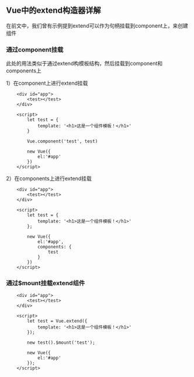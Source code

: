 ## Vue中的extend构造器详解

在前文中，我们曾有示例提到extend可以作为句柄挂载到component上，来创建组件

### 通过component挂载

此处的用法类似于通过extend构模板结构，然后挂载到component和components上

1）在component上进行extend挂载

```
    <div id="app">
        <test></test>
    </div>

    <script>
        let test = {
            template: '<h1>这是一个组件模板！</h1>'
        }

        Vue.component('test', test)

        new Vue({
            el:'#app'
        })
    </script>  
```

2）在components上进行extend挂载

```
    <div id="app">
        <test></test>
    </div>

    <script>
        let test = {
            template: '<h1>这是一个组件模板！</h1>'
        };
 
        new Vue({
            el:'#app',
            components: {
                test
            }
        })
    </script> 
```
### 通过$mount挂载extend组件

```
    <div id="app">
        <test></test>
    </div>

    <script>
        let test = Vue.extend({
            template: '<h1>这是一个组件模板！</h1>'
        });

        new test().$mount('test');
 
        new Vue({
            el:'#app'
        });
    </script>
```


